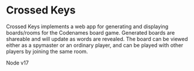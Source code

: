 # Crossed Keys
Crossed Keys implements a web app for generating and displaying boards/rooms for the Codenames board game. 
Generated boards are shareable and will update as words are revealed. The board can be viewed either as a spymaster or an ordinary player, and can be played with other players by joining the same room. 

Node v17
